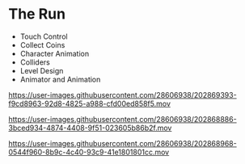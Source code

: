 # The Run

* Touch Control
* Collect Coins
* Character Animation
* Colliders
* Level Design
* Animator and Animation

https://user-images.githubusercontent.com/28606938/202869393-f9cd8963-92d8-4825-a988-cfd00ed858f5.mov

https://user-images.githubusercontent.com/28606938/202868886-3bced934-4874-4408-9f51-023605b86b2f.mov

https://user-images.githubusercontent.com/28606938/202868968-0544f960-8b9c-4c40-93c9-41e1801801cc.mov

